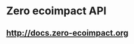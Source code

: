 Zero ecoimpact API
==================

http://docs.zero-ecoimpact.org
------------------------------
